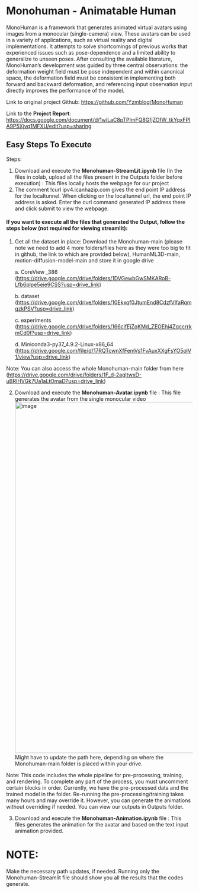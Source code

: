 # Monohuman - Animatable Human
MonoHuman is a framework that generates animated virtual avatars using images from a monocular (single-camera) view. These avatars can be used in a variety of applications, such as virtual reality and digital implementations. It attempts to solve shortcomings of previous works that experienced issues such as pose-dependence and a limited ability to generalize to unseen poses. After consulting the available literature, MonoHuman’s development was guided by three central observations: the deformation weight field must be pose independent and within canonical space, the deformation field must be consistent in implementing both forward and backward deformation, and referencing input observation input directly improves the performance of the model.

Link to original project Github: https://github.com/Yzmblog/MonoHuman

Link to the **Project Report**: https://docs.google.com/document/d/1wiLaC8pTPlmFQ8GfjZOfW_tkYqxFPIA9P5Xjvq1MFXU/edit?usp=sharing

## Easy Steps To Execute
Steps:
1. Download and execute the **Monohuman-StreamLit.ipynb** file (In the files in colab, upload all the files present in the Outputs folder before execution) : This files locally hosts the webpage for our project
2. The comment !curl ipv4.icanhazip.com gives the end point IP address for the localtunnel. When clicking on the localtunnel url, the end point IP address is asked. Enter the curl command generated IP address there and click submit to view the webpage.

#### If you want to execute all the files that generated the Output, follow the steps below (not required for viewing streamlit):
1. Get all the dataset in place: Download the Monohuman-main (please note we need to add 4 more folders/files here as they were too big to fit in github, the link to which are provided below), HumanML3D-main, motion-diffusion-model-main and store it in google drive

      a. CoreView _386 (https://drive.google.com/drive/folders/1DVGewbGwSMKARoB-Lfb6plpe5eie9CSS?usp=drive_link)
   
      b. dataset (https://drive.google.com/drive/folders/10Ekxqf0JtumEnd8CdzfVlfaRqmqzkPSV?usp=drive_link)
   
      c. experiments (https://drive.google.com/drive/folders/166cifEjZqKMd_ZEOEhi4ZqccrrkmCd0f?usp=drive_link)
   
      d. Miniconda3-py37_4.9.2-Linux-x86_64 (https://drive.google.com/file/d/17RQTcwnXfFemVs1FvAuxXXgFsYO5olV1/view?usp=drive_link)
   
Note: You can also access the whole Monohuman-main folder from here (https://drive.google.com/drive/folders/1F_d-2agltwxD-uBRIHVGk7Ua1aLtOmaD?usp=drive_link)

2. Download and execute the **Monohuman-Avatar.ipynb** file : This file generates the avatar from the single monocular video
   <img width="946" alt="image" src="https://github.com/riyakalburgi/Monohuman---Animatable-Human/assets/56675842/c713d1f4-5d70-4836-9dc7-f09827a3ac71">
   Might have to update the path here, depending on where the Monohuman-main folder is placed within your drive.
   
Note: This code includes the whole pipeline for pre-processing, training, and rendering. To complete any part of the process, you must uncomment certain blocks in order. Currently, we have the pre-processed data and the trained model in the folder. Re-running the pre-processing/training takes many hours and may override it. However, you can generate the animations without overriding if needed. You can view our outputs in Outputs folder.

3. Download and execute the **Monohuman-Animation.ipynb** file : This files generates the animation for the avatar and based on the text input animation provided.

# NOTE: 
Make the necessary path updates, if needed.
Running only the Monohuman-Streamlit file should show you all the results that the codes generate. 
